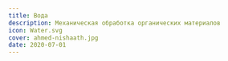 ```yaml
---
title: Вода
description: Механическая обработка органических материалов
icon: Water.svg
cover: ahmed-nishaath.jpg
date: 2020-07-01
---
```

